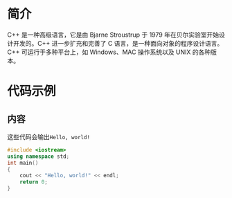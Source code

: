 # **简介**

C++ 是一种高级语言，它是由 Bjarne Stroustrup 于 1979 年在贝尔实验室开始设计开发的。C++ 进一步扩充和完善了 C 语言，是一种面向对象的程序设计语言。C++ 可运行于多种平台上，如 Windows、MAC 操作系统以及 UNIX 的各种版本。

# 代码示例

## 内容

这些代码会输出`Hello, world!`

```cpp
#include <iostream>
using namespace std;
int main()
{
    cout << "Hello, world!" << endl;
    return 0;
}
```
